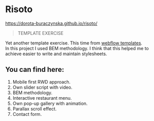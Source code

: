 # Risoto

 https://dorota-buraczynska.github.io/risoto/

>TEMPLATE EXERCISE

Yet another template exercise. This time from [webflow templates](https://webflow.com/templates).  
In this project I used BEM methodology. I think that this helped me to achieve easier to write and maintain stylesheets.  

## You can find here:
1. Mobile first RWD approach.
2. Own slider script with video.
3. BEM methodology.
4. Interactive restaurant menu.
5. Own pop-up gallery with animation.
6. Parallax scroll effect.
7. Contact form.

